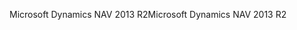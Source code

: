<span data-ttu-id="efe28-101">Microsoft Dynamics NAV 2013 R2</span><span class="sxs-lookup"><span data-stu-id="efe28-101">Microsoft Dynamics NAV 2013 R2</span></span>
